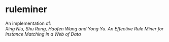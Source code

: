 # ruleminer
An implementation of:  
*Xing Niu, Shu Rong, Haofen Wang and Yong Yu. An Effective Rule Miner for Instance Matching in a Web of Data*

